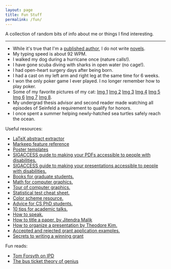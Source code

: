 ```yaml
---
layout: page
title: Fun Stuff
permalink: /fun/
---
```


A collection of random bits of info about me or things I find interesting.

<hr>

<ul>
	<li>
		While it's true that I'm a <a href="https://scholar.google.com/citations?user=KIUsT1cAAAAJ&hl" target="_blank">published author</a>, I do not write <a href="http://www.niallwilliams.com/" target="_blank">novels</a>.<br>
	</li>
	<li>
		My typing speed is about 92 WPM.<br>
	</li>
	<li>
		I walked my dog during a hurricane once (nature calls!).<br>
	</li>
	<li>
		I have gone scuba diving with sharks in open water (no cage!).<br>
	</li>
	<li>
		I had open-heart surgery days after being born.<br>
	</li>
	<li>
		I had a cast on my left arm and right leg at the same time for 6 weeks.<br>
	</li>
	<li>
		I won the only poker game I ever played. I no longer remember how to play poker.<br>
	</li>
	<li>
		Some of my favorite pictures of my cat:
		<a href="../files/img/tongue.jpg">Img 1<img src=""></a>
		<a href="../files/img/balcony1.jpg">Img 2<img src=""></a>
		<a href="../files/img/christmas.jpg">Img 3<img src=""></a>
		<a href="../files/img/balcony2.jpg">Img 4<img src=""></a>
		<a href="../files/img/balcony3.jpg">Img 5<img src=""></a>
		<a href="../files/img/bed1.jpg">Img 6<img src=""></a>
		<a href="../files/img/bed2.jpg">Img 7<img src=""></a>
		<a href="../files/img/cat_and_dog.jpg">Img 8<img src=""></a>.<br>
	</li>
	<li>
		My undergrad thesis advisor and second reader made watching all episodes of Seinfeld a requirement to qualify for honors.<br>
	</li>
	<li>
		I once spent a summer helping newly-hatched sea turtles safely reach the ocean.<br>
	</li>
	<!-- <li>
		<a href"https://academictree.org/math/distance.php?username=guest&sessionid=&refresh=1&search1=Carl++Gau%C3%9F+%28Gauss%29&pid1=7650&search2=Dinesh++Manocha&pid2=234766&includepd=1&Update=Find+Connection" target="_blank">Carl Gauss is my academic great-great-great-great-great-great-great-great-great-great-grandfather!</a> (That's 10 "greats"!)<br>
	</li> -->
</ul>

Useful resources:
<ul>
	<li><a href="http://tool.duruofei.com/abstract/" target="_blank">LaTeX abstract extractor</a></li>
	<li><a href="https://casual-effects.com/markdeep/features.md.html" target="_blank">Markeep feature reference</a></li>
	<li><a href="files/poster_templates.zip" target="_blank">Poster templates</a></li>
	<li><a href="https://www.sigaccess.org/welcome-to-sigaccess/resources/accessible-pdf-author-guide/" target="_blank">SIGACCESS guide to making your PDFs accessible to people with disabilities.</a></li>
	<li><a href="https://www.sigaccess.org/welcome-to-sigaccess/resources/accessible-presentation-guide/" target="_blank">SIGACCESS guide to making your presentations accessible to people with disabilities.</a></li>
	<li><a href="http://matt.might.net/articles/books-papers-materials-for-graduate-students/" target="_blank">Books for graduate students.</a></li>
	<li><a href="https://www.cc.gatech.edu/~turk/math_gr_new.html" target="_blank">Math for computer graphics.</a></li>
	<li><a href="http://web.engr.oregonstate.edu/~mjb/whirlwind/" target="_blank">Tour of computer graphics.</a></li>
	<li><a href="https://stats.idre.ucla.edu/other/mult-pkg/whatstat/" target="_blank">Statistical test cheat sheet.</a></li>
	<li><a href="https://colorbrewer2.org/" target="_blank">Color scheme resource.</a></li>
	<li><a href="https://phdadvice.carrd.co/" target="_blank">Advice for CS PhD students.</a></li>
	<li><a href="https://matt.might.net/articles/academic-presentation-tips/" target="_blank">10 tips for academic talks.</a></li>
	<li><a href="https://ocw.mit.edu/resources/res-tll-005-how-to-speak-january-iap-2018/how-to-speak/" target="_blank">How to speak.</a></li>
	<li><a href="https://twitter.com/jbhuang0604/status/1379653498837602309" target="_blank">How to title a paper, by Jitendra Malik</a></li>
	<li><a href="http://www.tkim.graphics/HOWTOTALK/HowToTalk.pdf" target="_blank">How to organize a presentation by Theodore Kim.</a></li>
	<li><a href="https://www.ogrants.org/" target="_blank">Accepted and rejected grant application examples.</a></li>
	<li><a href="https://www.nature.com/articles/d41586-019-03914-5" target="_blank">Secrets to writing a winning grant</a></li>
	<!-- <li><a href="LINK" target="_blank">DESCRIPTION</a></li> -->
	<!-- <li><a href="LINK" target="_blank">DESCRIPTION</a></li> -->
	<!-- <li><a href="LINK" target="_blank">DESCRIPTION</a></li> -->
	<!-- <li><a href="LINK" target="_blank">DESCRIPTION</a></li> -->
	<!-- <li><a href="LINK" target="_blank">DESCRIPTION</a></li> -->
</ul>

Fun reads:
<ul>
	<li><a href="http://tomforsyth1000.github.io/blog.wiki.html#%5B%5BVR%20optics%20and%20why%20IPD%20means%20too%20many%20things%5D%5D" target="_blank">Tom Forsyth on IPD</a></li>
	<li><a href="http://paulgraham.com/genius.html" target="_blank">The bus ticket theory of genius</a></li>
	<!-- <li><a href="LINK" target="_blank">DESCRIPTION</a></li> -->
	<!-- <li><a href="LINK" target="_blank">DESCRIPTION</a></li> -->
</ul>
